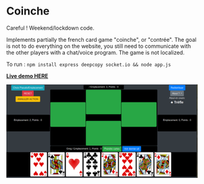 # Coinche

Careful ! Weekend/lockdown code.

Implements partially the french card game "coinche", or "contrée". The goal is not to do everything on the website, you still need to communicate with the other players with a chat/voice program.
The game is not localized.

To run : `npm install express deepcopy socket.io && node app.js`

[**Live demo HERE**](https://gregoiredelannoy.fr/coinche/)

![Screenshot of main activity](screenshot.png)
